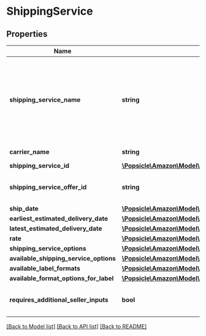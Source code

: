 # ShippingService

## Properties
Name | Type | Description | Notes
------------ | ------------- | ------------- | -------------
**shipping_service_name** | **string** | A plain text representation of a carrier&#x27;s shipping service. For example, \&quot;UPS Ground\&quot; or \&quot;FedEx Standard Overnight\&quot;. | 
**carrier_name** | **string** | The name of the carrier. | 
**shipping_service_id** | [**\Popsicle\Amazon\Model\MerchantFulfillment\ShippingServiceIdentifier**](ShippingServiceIdentifier.md) |  | 
**shipping_service_offer_id** | **string** | An Amazon-defined shipping service offer identifier. | 
**ship_date** | [**\Popsicle\Amazon\Model\MerchantFulfillment\Timestamp**](Timestamp.md) |  | 
**earliest_estimated_delivery_date** | [**\Popsicle\Amazon\Model\MerchantFulfillment\Timestamp**](Timestamp.md) |  | [optional] 
**latest_estimated_delivery_date** | [**\Popsicle\Amazon\Model\MerchantFulfillment\Timestamp**](Timestamp.md) |  | [optional] 
**rate** | [**\Popsicle\Amazon\Model\MerchantFulfillment\CurrencyAmount**](CurrencyAmount.md) |  | 
**shipping_service_options** | [**\Popsicle\Amazon\Model\MerchantFulfillment\ShippingServiceOptions**](ShippingServiceOptions.md) |  | 
**available_shipping_service_options** | [**\Popsicle\Amazon\Model\MerchantFulfillment\AvailableShippingServiceOptions**](AvailableShippingServiceOptions.md) |  | [optional] 
**available_label_formats** | [**\Popsicle\Amazon\Model\MerchantFulfillment\LabelFormatList**](LabelFormatList.md) |  | [optional] 
**available_format_options_for_label** | [**\Popsicle\Amazon\Model\MerchantFulfillment\AvailableFormatOptionsForLabelList**](AvailableFormatOptionsForLabelList.md) |  | [optional] 
**requires_additional_seller_inputs** | **bool** | When true, additional seller inputs are required. | 

[[Back to Model list]](../../README.md#documentation-for-models) [[Back to API list]](../../README.md#documentation-for-api-endpoints) [[Back to README]](../../README.md)

